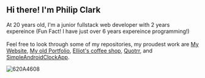## Hi there! I'm Philip Clark
At 20 years old, I'm a junior fullstack web developer with 2 years expereince (Fun Fact! I have just over 6 years expereince programming!)
<br><br>
Feel free to look through some of my repositories, my proudest work are [My Website](https://github.com/Philip-Clark/PhilipClarkPortfolio), [My old Portfolio](https://github.com/Philip-Clark/old_Porfolio), [Elliot's coffee shop](https://github.com/Philip-Clark/Elliots_Coffee_Shop), [Quotrr](https://github.com/Philip-Clark/Quotrr), and [SimpleAndroidClockApp](https://github.com/Philip-Clark/SimpleAndroidClockApp).



![620A4608](https://user-images.githubusercontent.com/56705400/173844493-32980f1e-b68c-4024-99e3-c227385179e6.jpg)


<!---
Philip-Clark/Philip-Clark is a ✨ special ✨ repository because its `README.md` (this file) appears on your GitHub profile.
You can click the Preview link to take a look at your changes.
--->
